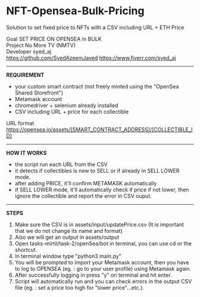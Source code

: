 # NFT-Opensea-Bulk-Pricing
Solution to set fixed price to NFTs with a CSV including URL + ETH Price 


Goal			SET PRICE ON OPENSEA in BULK</br>
Project			No More TV (NMTV)</br>
Developer		syed_aj</br>
			https://github.com/SyedAzeemJaved
			https://www.fiverr.com/syed_aj</br>

---------------

<strong>REQUIREMENT</strong></br>

- your custom smart contract (not freely minted using the "OpenSea Shared Storefront")
- Metamask account
- chromedriver + selenium already installed
- CSV including URL + price for each collectible

URL format</br>
https://opensea.io/assets/[SMART_CONTRACT_ADDRESS]/[COLLECTIBLE_ID]

----------------

<strong>HOW IT WORKS</strong></br>

- the script run each URL from the CSV
- it detects if collectibles is new to SELL or if already in SELL LOWER mode.
- after adding PRICE, it'll confirm METAMASK automatically
- if SELL LOWER mode, it'll  automatically check if price if not lower, then ignore the collectible and report the error in CSV ouput.

----------------

<strong>STEPS</strong></br>
01. Make sure the CSV is in assets/input/updatePrice.csv (It is important that we do not change its name and format)
02. Also we will get an output in assets/output
03. Open tasks-mirtil/task-2/openSea/bot in terminal, you can use cd or the shortcut.
04. In terminal window type "python3 main.py"
05. You will be prompted to import your Metamask account, then you have to log to OPENSEA (eg. : go to your user profile) using Metamask again.
06. After successfully logging in press "y" on terminal and hit enter.
07. Script will automatically run and you can check errors in the output CSV file (eg. : set a price too high for "lower price"...etc.).
